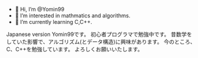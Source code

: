 - 👋 Hi, I’m @Yomin99
- 👀 I’m interested in mathmatics and algorithms.
- 🌱 I’m currently learning C,C++.

Japanese version
Yomin99です。
初心者プログラマで勉強中です。
昔数学をしていた影響で、アルゴリズム(とデータ構造)に興味があります。
今のところ、C、C++を勉強しています。
よろしくお願いいたします。

<!---
Yomin99/Yomin99 is a ✨ special ✨ repository because its `README.md` (this file) appears on your GitHub profile.
You can click the Preview link to take a look at your changes.
--->

